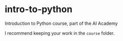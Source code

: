 # intro-to-python
Introduction to Python course, part of the AI Academy

I recommend keeping your work in the `course` folder.

